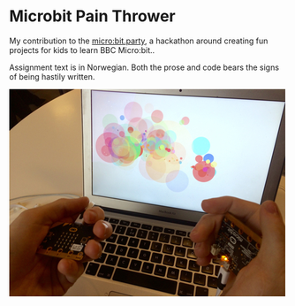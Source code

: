 # Microbit Pain Thrower

My contribution to the [micro:bit.party](https://www.microbitparty.net), a hackathon around creating fun projects for kids to learn BBC Micro:bit..

Assignment text is in Norwegian. Both the prose and code bears the signs of being hastily written.

![](Oppgave/img/Bilde-small.jpg)
